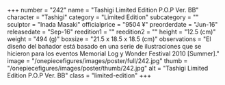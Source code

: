 +++
number = "242"
name = "Tashigi Limited Edition P.O.P Ver. BB"
character = "Tashigi"
category = "Limited Edition"
subcategory = ""
sculptor = "Inada Masaki"
officialprice = "9504 ¥"
preorderdate = "Jun-16"
releasedate = "Sep-16"
reedition1 = ""
reedition2 = ""
height = "12.5 (cm)"
weight = "494 (g)"
boxsize = "21.5 x 18.5 x 18.5 (cm)"
observations = "El diseño del bañador está basado en una serie de ilustraciones que se hicieron para los eventos Memorial Log y Wonder Festival 2010 [Summer]."
image = "/onepiecefigures/images/poster/full/242.jpg"
thumb = "/onepiecefigures/images/poster/thumb/242.jpg"
alt = "Tashigi Limited Edition P.O.P Ver. BB"
class = "limited-edition"
+++
